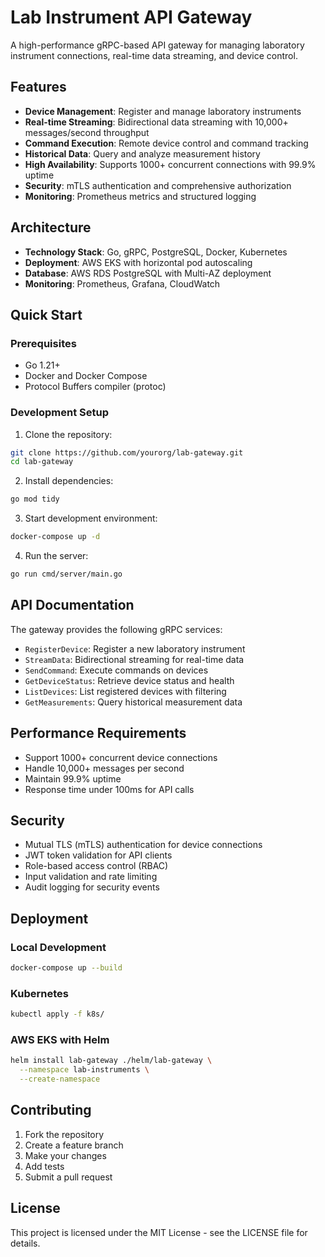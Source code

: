 # Lab Instrument API Gateway

A high-performance gRPC-based API gateway for managing laboratory instrument connections, real-time data streaming, and device control.

## Features

- **Device Management**: Register and manage laboratory instruments
- **Real-time Streaming**: Bidirectional data streaming with 10,000+ messages/second throughput
- **Command Execution**: Remote device control and command tracking
- **Historical Data**: Query and analyze measurement history
- **High Availability**: Supports 1000+ concurrent connections with 99.9% uptime
- **Security**: mTLS authentication and comprehensive authorization
- **Monitoring**: Prometheus metrics and structured logging

## Architecture

- **Technology Stack**: Go, gRPC, PostgreSQL, Docker, Kubernetes
- **Deployment**: AWS EKS with horizontal pod autoscaling
- **Database**: AWS RDS PostgreSQL with Multi-AZ deployment
- **Monitoring**: Prometheus, Grafana, CloudWatch

## Quick Start

### Prerequisites

- Go 1.21+
- Docker and Docker Compose
- Protocol Buffers compiler (protoc)

### Development Setup

1. Clone the repository:
```bash
git clone https://github.com/yourorg/lab-gateway.git
cd lab-gateway
```

2. Install dependencies:
```bash
go mod tidy
```

3. Start development environment:
```bash
docker-compose up -d
```

4. Run the server:
```bash
go run cmd/server/main.go
```

## API Documentation

The gateway provides the following gRPC services:

- `RegisterDevice`: Register a new laboratory instrument
- `StreamData`: Bidirectional streaming for real-time data
- `SendCommand`: Execute commands on devices
- `GetDeviceStatus`: Retrieve device status and health
- `ListDevices`: List registered devices with filtering
- `GetMeasurements`: Query historical measurement data

## Performance Requirements

- Support 1000+ concurrent device connections
- Handle 10,000+ messages per second
- Maintain 99.9% uptime
- Response time under 100ms for API calls

## Security

- Mutual TLS (mTLS) authentication for device connections
- JWT token validation for API clients
- Role-based access control (RBAC)
- Input validation and rate limiting
- Audit logging for security events

## Deployment

### Local Development
```bash
docker-compose up --build
```

### Kubernetes
```bash
kubectl apply -f k8s/
```

### AWS EKS with Helm
```bash
helm install lab-gateway ./helm/lab-gateway \
  --namespace lab-instruments \
  --create-namespace
```

## Contributing

1. Fork the repository
2. Create a feature branch
3. Make your changes
4. Add tests
5. Submit a pull request

## License

This project is licensed under the MIT License - see the LICENSE file for details.